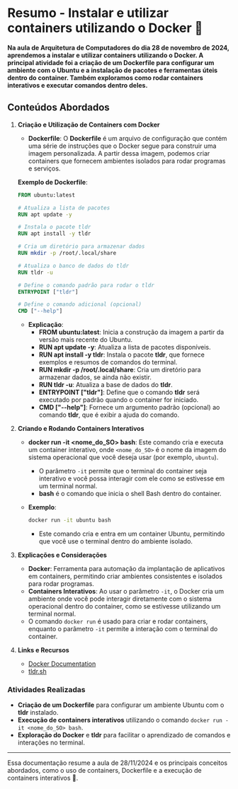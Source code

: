 # Resumo - Instalar e utilizar containers utilizando o Docker 🐳

**Na aula de Arquitetura de Computadores do dia 28 de novembro de 2024, aprendemos a instalar e utilizar containers utilizando o Docker. A principal atividade foi a criação de um **Dockerfile** para configurar um ambiente com o Ubuntu e a instalação de pacotes e ferramentas úteis dentro do container. Também exploramos como rodar containers interativos e executar comandos dentro deles.**

## Conteúdos Abordados

1. **Criação e Utilização de Containers com Docker**

   - **Dockerfile**: O **Dockerfile** é um arquivo de configuração que contém uma série de instruções que o Docker segue para construir uma imagem personalizada. A partir dessa imagem, podemos criar containers que fornecem ambientes isolados para rodar programas e serviços.
   
   **Exemplo de Dockerfile**:
     ```dockerfile
     FROM ubuntu:latest
     
     # Atualiza a lista de pacotes
     RUN apt update -y
     
     # Instala o pacote tldr
     RUN apt install -y tldr
     
     # Cria um diretório para armazenar dados
     RUN mkdir -p /root/.local/share
     
     # Atualiza o banco de dados do tldr
     RUN tldr -u
     
     # Define o comando padrão para rodar o tldr
     ENTRYPOINT ["tldr"]
     
     # Define o comando adicional (opcional)
     CMD ["--help"]
     ```
     - **Explicação**:
       - **FROM ubuntu:latest**: Inicia a construção da imagem a partir da versão mais recente do Ubuntu.
       - **RUN apt update -y**: Atualiza a lista de pacotes disponíveis.
       - **RUN apt install -y tldr**: Instala o pacote **tldr**, que fornece exemplos e resumos de comandos do terminal.
       - **RUN mkdir -p /root/.local/share**: Cria um diretório para armazenar dados, se ainda não existir.
       - **RUN tldr -u**: Atualiza a base de dados do **tldr**.
       - **ENTRYPOINT ["tldr"]**: Define que o comando **tldr** será executado por padrão quando o container for iniciado.
       - **CMD ["--help"]**: Fornece um argumento padrão (opcional) ao comando **tldr**, que é exibir a ajuda do comando.

2. **Criando e Rodando Containers Interativos**
   
   - **docker run -it <nome_do_SO> bash**: Este comando cria e executa um container interativo, onde `<nome_do_SO>` é o nome da imagem do sistema operacional que você deseja usar (por exemplo, `ubuntu`).
     - O parâmetro `-it` permite que o terminal do container seja interativo e você possa interagir com ele como se estivesse em um terminal normal.
     - **bash** é o comando que inicia o shell Bash dentro do container.
   
   - **Exemplo**:
     ```bash
     docker run -it ubuntu bash
     ```
     - Este comando cria e entra em um container Ubuntu, permitindo que você use o terminal dentro do ambiente isolado.

3. **Explicações e Considerações**
   - **Docker**: Ferramenta para automação da implantação de aplicativos em containers, permitindo criar ambientes consistentes e isolados para rodar programas.
   - **Containers Interativos**: Ao usar o parâmetro `-it`, o Docker cria um ambiente onde você pode interagir diretamente com o sistema operacional dentro do container, como se estivesse utilizando um terminal normal.
   - O comando `docker run` é usado para criar e rodar containers, enquanto o parâmetro `-it` permite a interação com o terminal do container.

4. **Links e Recursos**
   - [Docker Documentation](https://docs.docker.com/)
   - [tldr.sh](https://tldr.sh/)

### Atividades Realizadas

- **Criação de um Dockerfile** para configurar um ambiente Ubuntu com o **tldr** instalado.
- **Execução de containers interativos** utilizando o comando `docker run -it <nome_do_SO> bash`.
- **Exploração do Docker** e **tldr** para facilitar o aprendizado de comandos e interações no terminal.

---

Essa documentação resume a aula de 28/11/2024 e os principais conceitos abordados, como o uso de containers, Dockerfile e a execução de containers interativos 🐳.

